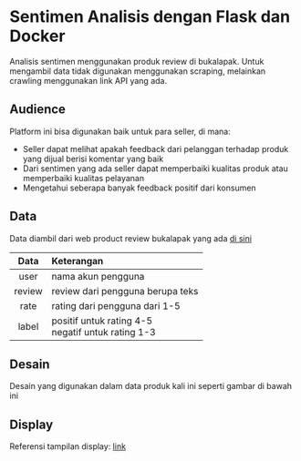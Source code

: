 # Sentimen Analisis dengan Flask dan Docker
Analisis sentimen menggunakan produk review di bukalapak. Untuk mengambil data tidak digunakan menggunakan scraping, melainkan crawling menggunakan link API yang ada.

## Audience
Platform ini bisa digunakan baik untuk para seller, di mana:
- Seller dapat melihat apakah feedback dari pelanggan terhadap produk yang dijual berisi komentar yang baik
- Dari sentimen yang ada seller dapat memperbaiki kualitas produk atau memperbaiki kualitas pelayanan
- Mengetahui seberapa banyak feedback positif dari konsumen

## Data
Data diambil dari web product review bukalapak yang ada [di sini](https://www.bukalapak.com/reviews/handphone/aksesoris-handphone/charger-177/k2a7ub-jual-batok-charger-samsung-2a-adaptor-2-ampere-samsung-oppo-xiaomi-kepala-charger-hp)

Data | Keterangan
:---: | :---
user | nama akun pengguna
review | review dari pengguna berupa teks
rate | rating dari pengguna dari 1-5
label | positif untuk rating 4-5 <br> negatif untuk rating 1-3

## Desain
Desain yang digunakan dalam data produk kali ini seperti gambar di bawah ini


## Display
Referensi tampilan display: [link](https://towardsdatascience.com/develop-a-nlp-model-in-python-deploy-it-with-flask-step-by-step-744f3bdd7776)